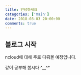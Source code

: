```yaml
---
title: 안녕하세요
categories: ['main']
date: 2018-03-03 20:00:00
comments: true
---
```


## 블로그 시작

ncloud에 대해 주로 다뤄볼 예정입니다.

같이 공부해 봅시다 ^__^*